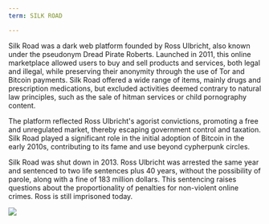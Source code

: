 ```yaml
---
term: SILK ROAD

---
```

Silk Road was a dark web platform founded by Ross Ulbricht, also known under the pseudonym Dread Pirate Roberts. Launched in 2011, this online marketplace allowed users to buy and sell products and services, both legal and illegal, while preserving their anonymity through the use of Tor and Bitcoin payments. Silk Road offered a wide range of items, mainly drugs and prescription medications, but excluded activities deemed contrary to natural law principles, such as the sale of hitman services or child pornography content.

The platform reflected Ross Ulbricht's agorist convictions, promoting a free and unregulated market, thereby escaping government control and taxation. Silk Road played a significant role in the initial adoption of Bitcoin in the early 2010s, contributing to its fame and use beyond cypherpunk circles.

Silk Road was shut down in 2013. Ross Ulbricht was arrested the same year and sentenced to two life sentences plus 40 years, without the possibility of parole, along with a fine of 183 million dollars. This sentencing raises questions about the proportionality of penalties for non-violent online crimes. Ross is still imprisoned today.

![](../../dictionnaire/assets/24.webp)